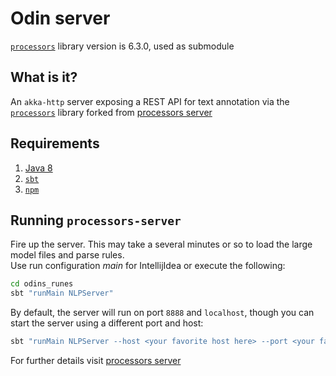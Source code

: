 # Odin server

[`processors`](https://github.com/clulab/processors) library version is 6.3.0, used as submodule

## What is it?

An `akka-http` server exposing a REST API for text annotation via the [`processors`](https://github.com/clulab/processors) library forked from [processors server](https://github.com/clu-ling/processors-server)

## Requirements
1. [Java 8](https://docs.oracle.com/javase/8/docs/technotes/guides/install/install_overview.html)
2. [`sbt`](http://www.scala-sbt.org/download.html)
3. [`npm`](https://docs.npmjs.com/cli/install)

## Running `processors-server`

Fire up the server. This may take a several minutes or so to load the large model files and parse rules.<br>
Use run configuration _main_ for IntellijIdea or execute the following:
```bash
cd odins_runes
sbt "runMain NLPServer"
```

By default, the server will run on port `8888` and `localhost`, though you can start the server using a different port and host:

```bash
sbt "runMain NLPServer --host <your favorite host here> --port <your favorite port here>"
```

For further details visit [processors server](https://github.com/clu-ling/processors-server)